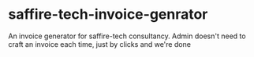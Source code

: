 # saffire-tech-invoice-genrator
An invoice generator for saffire-tech consultancy. Admin doesn't need to craft an invoice each time, just by clicks and we're done

